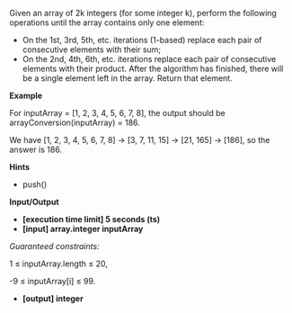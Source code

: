 Given an array of 2k integers (for some integer k), perform the following operations until the array contains only one element:

- On the 1st, 3rd, 5th, etc. iterations (1-based) replace each pair of consecutive elements with their sum;
- On the 2nd, 4th, 6th, etc. iterations replace each pair of consecutive elements with their product.
  After the algorithm has finished, there will be a single element left in the array. Return that element.

**Example**

For inputArray = [1, 2, 3, 4, 5, 6, 7, 8], the output should be
arrayConversion(inputArray) = 186.

We have [1, 2, 3, 4, 5, 6, 7, 8] -> [3, 7, 11, 15] -> [21, 165] -> [186], so the answer is 186.

**Hints**

- push()

**Input/Output**

- **[execution time limit] 5 seconds (ts)**
- **[input] array.integer inputArray**

_Guaranteed constraints:_

1 ≤ inputArray.length ≤ 20,

-9 ≤ inputArray[i] ≤ 99.

- **[output] integer**
